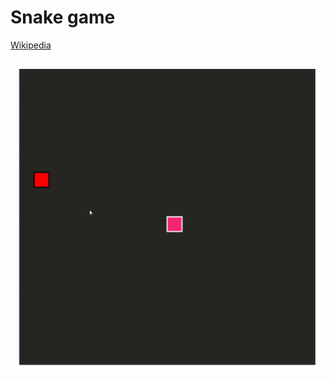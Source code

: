 # Snake game
[Wikipedia](https://en.wikipedia.org/wiki/Snake_(video_game_genre))

[![Snake game gif](/snake.gif)](https://nonvegan.github.io/snake-game)
